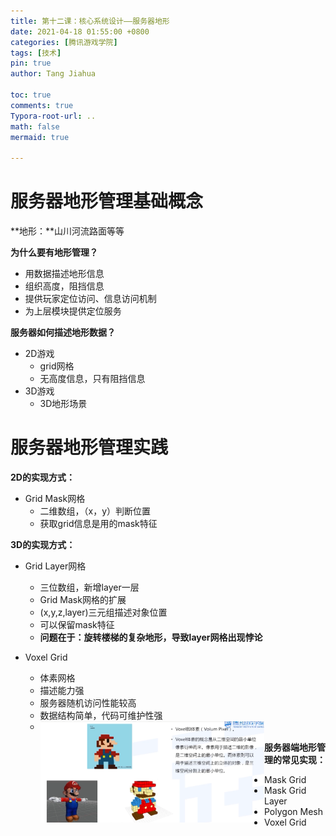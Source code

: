 ```yaml
---
title: 第十二课：核心系统设计——服务器地形
date: 2021-04-18 01:55:00 +0800
categories: [腾讯游戏学院]
tags: [技术]
pin: true
author: Tang Jiahua

toc: true
comments: true
Typora-root-url: ..
math: false
mermaid: true 

---
```


# 服务器地形管理基础概念

**地形：**山川河流路面等等

**为什么要有地形管理？**

- 用数据描述地形信息
- 组织高度，阻挡信息
- 提供玩家定位访问、信息访问机制
- 为上层模块提供定位服务

**服务器如何描述地形数据？**

- 2D游戏
  - grid网格
  - 无高度信息，只有阻挡信息
- 3D游戏
  - 3D地形场景

# 服务器地形管理实践

**2D的实现方式：**

- Grid Mask网格
  - 二维数组，（x，y）判断位置
  - 获取grid信息是用的mask特征

**3D的实现方式：**

- Grid Layer网格
  - 三位数组，新增layer一层
  - Grid Mask网格的扩展
  - (x,y,z,layer)三元组描述对象位置
  - 可以保留mask特征
  - **问题在于：旋转楼梯的复杂地形，导致layer网格出现悖论**

- Voxel Grid
  - 体素网格
  - 描述能力强
  - 服务器随机访问性能较高
  - 数据结构简单，代码可维护性强
  - <img src="/assets/blog_res/2021-04-18-fu-wu-qi-di-xing.assets/Screen%20Shot%202021-04-18%20at%2002.11.45.png" alt="Screen Shot 2021-04-18 at 02.11.45" style="zoom:35%;" align='left'/>

**服务器端地形管理的常见实现：**

- Mask Grid
- Mask Grid Layer
- Polygon Mesh
- Voxel Grid